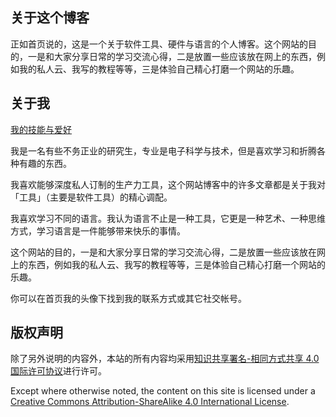 
## 关于这个博客

正如首页说的，这是一个关于软件工具、硬件与语言的个人博客。这个网站的目的，一是和大家分享日常的学习交流心得，二是放置一些应该放在网上的东西，例如我的私人云、我写的教程等等，三是体验自己精心打磨一个网站的乐趣。

## 关于我

[我的技能与爱好](https://blog.ericzhuochen.com/abilities/)

我是一名有些不务正业的研究生，专业是电子科学与技术，但是喜欢学习和折腾各种有趣的东西。

我喜欢能够深度私人订制的生产力工具，这个网站博客中的许多文章都是关于我对「工具」（主要是软件工具）的精心调配。

我喜欢学习不同的语言。我认为语言不止是一种工具，它更是一种艺术、一种思维方式，学习语言是一件能够带来快乐的事情。

这个网站的目的，一是和大家分享日常的学习交流心得，二是放置一些应该放在网上的东西，例如我的私人云、我写的教程等等，三是体验自己精心打磨一个网站的乐趣。

你可以在首页我的头像下找到我的联系方式或其它社交帐号。

## 版权声明

除了另外说明的内容外，本站的所有内容均采用[知识共享署名-相同方式共享 4.0 国际许可协议](https://creativecommons.org/licenses/by-sa/4.0/)进行许可。

Except where otherwise noted, the content on this site is licensed under a [Creative Commons Attribution-ShareAlike 4.0 International License](https://creativecommons.org/licenses/by-sa/4.0/).